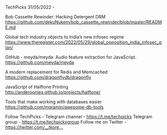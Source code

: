 TechPicks 31/05/2022 -

Bob Cassette Rewinder: Hacking Detergent DRM
https://github.com/dekuNukem/bob_cassette_rewinder/blob/master/README.md

Global tech industry objects to India’s new infosec regime
https://www.theregister.com/2022/05/29/global_opposition_india_infosec_plan/

GitHub - meyda/meyda: Audio feature extraction for JavaScript.
https://github.com/meyda/meyda

A modern replacement for Redis and Memcached
https://github.com/dragonflydb/dragonfly

JavaScript of Halftone Printing
http://anderoonies.github.io/projects/halftone/

Tools that make working with databases easier
https://github.com/mgramin/awesome-db-tools

Follow TechPicks -
Telegram channel - https://t.me/techpicks
Telegram group - https://t.me/techpicksgroup
Follow me on Twitter - https://twitter.com/__tkore__